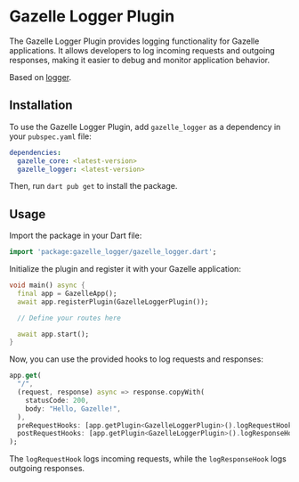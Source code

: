 # Gazelle Logger Plugin

The Gazelle Logger Plugin provides logging functionality for Gazelle applications.
It allows developers to log incoming requests and outgoing responses, making it easier to debug and monitor application behavior.

Based on [logger](https://pub.dev/packages/logger).

## Installation
To use the Gazelle Logger Plugin, add `gazelle_logger` as a dependency in your `pubspec.yaml` file:

```yaml
dependencies:
  gazelle_core: <latest-version>
  gazelle_logger: <latest-version>
```

Then, run `dart pub get` to install the package.

## Usage
Import the package in your Dart file:

```dart
import 'package:gazelle_logger/gazelle_logger.dart';
```

Initialize the plugin and register it with your Gazelle application:

```dart
void main() async {
  final app = GazelleApp();
  await app.registerPlugin(GazelleLoggerPlugin());

  // Define your routes here

  await app.start();
}
```

Now, you can use the provided hooks to log requests and responses:

```dart
app.get(
  "/",
  (request, response) async => response.copyWith(
    statusCode: 200,
    body: "Hello, Gazelle!",
  ),
  preRequestHooks: [app.getPlugin<GazelleLoggerPlugin>().logRequestHook],
  postRequestHooks: [app.getPlugin<GazelleLoggerPlugin>().logResponseHook],
);
```

The `logRequestHook` logs incoming requests, while the `logResponseHook` logs outgoing responses.

